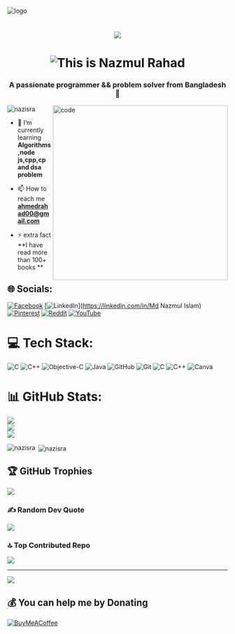 ![logo](https://github.com/Nazisra/Nazisra/blob/main/lastgithub.gif)
</h1>
</h1>
<h1 align="center">
    <img src="https://readme-typing-svg.herokuapp.com/?font=Righteous&size=100&center=true&vCenter=true&width=100&height=100&duration=5&lines=Hi;" />
<h1 align="center">
    <img src="https://readme-typing-svg.herokuapp.com/?font=Righteous&size=35&center=true&vCenter=true&width=500&height=70&duration=4000&lines=This+is+Nazmul+Rahad;" alt="This is Nazmul Rahad">
</h1>


<h3 align="center">A passionate programmer && problem solver from Bangladesh 🔗</h3>
<img align="right" alt="code"width="400"src="https://gifdb.com/images/thumbnail/animated-man-computer-coding-nae6mec378lsg1i3.webp"

<p align="left"> <img src="https://komarev.com/ghpvc/?username=nazisra&label=Profile%20views&color=0e75b6&style=flat" alt="nazisra" /> </p>

- 🌱 I’m currently learning **Algorithms,node js,cpp,cp and dsa problem**

- 📫 How to reach me **ahmedrahad00@gmail.com**

- ⚡ extra fact **I have read more than 100+ books **




## 🌐 Socials:
[![Facebook](https://img.shields.io/badge/Facebook-%231877F2.svg?logo=Facebook&logoColor=white)](https://facebook.com/Nazisra) [![LinkedIn](https://img.shields.io/badge/LinkedIn-%230077B5.svg?logo=linkedin&logoColor=white)](https://linkedin.com/in/Md Nazmul Islam) [![Pinterest](https://img.shields.io/badge/Pinterest-%23E60023.svg?logo=Pinterest&logoColor=white)](https://pinterest.com/https://pin.it/6DK2UzPCz) [![Reddit](https://img.shields.io/badge/Reddit-%23FF4500.svg?logo=Reddit&logoColor=white)](https://reddit.com/user/nazisra00) [![YouTube](https://img.shields.io/badge/YouTube-%23FF0000.svg?logo=YouTube&logoColor=white)](https://youtube.com/@https://www.youtube.com/@Voidnazisra1183) 

# 💻 Tech Stack:
![C](https://img.shields.io/badge/c-%2300599C.svg?style=plastic&logo=c&logoColor=white) ![C++](https://img.shields.io/badge/c++-%2300599C.svg?style=plastic&logo=c%2B%2B&logoColor=white) ![Objective-C](https://img.shields.io/badge/OBJECTIVE--C-%233A95E3.svg?style=plastic&logo=apple&logoColor=white) ![Java](https://img.shields.io/badge/java-%23ED8B00.svg?style=plastic&logo=openjdk&logoColor=white) ![GitHub](https://img.shields.io/badge/github-%23121011.svg?style=plastic&logo=github&logoColor=white) ![Git](https://img.shields.io/badge/git-%23F05033.svg?style=plastic&logo=git&logoColor=white) ![C](https://img.shields.io/badge/c-%2300599C.svg?style=plastic&logo=c&logoColor=white) ![C++](https://img.shields.io/badge/c++-%2300599C.svg?style=plastic&logo=c%2B%2B&logoColor=white) ![Canva](https://img.shields.io/badge/Canva-%2300C4CC.svg?style=plastic&logo=Canva&logoColor=white)

# 📊 GitHub Stats:
![](https://github-readme-stats.vercel.app/api?username=Nazisra&theme=moltack&hide_border=false&include_all_commits=true&count_private=true)<br/>
![](https://github-readme-streak-stats.herokuapp.com/?user=Nazisra&theme=moltack&hide_border=false)<br/>
![](https://github-readme-stats.vercel.app/api/top-langs/?username=Nazisra&theme=moltack&hide_border=false&include_all_commits=true&count_private=true&layout=compact)


<p><img align="left" src="https://github-readme-stats.vercel.app/api/top-langs?username=nazisra&show_icons=true&locale=en&layout=compact" alt="nazisra" /></p>

<p>&nbsp;<img align="center" src="https://github-readme-stats.vercel.app/api?username=nazisra&show_icons=true&locale=en" alt="nazisra" /></p>


## 🏆 GitHub Trophies
![](https://github-profile-trophy.vercel.app/?username=Nazisra&theme=calm_pink&no-frame=false&no-bg=false&margin-w=4)

### ✍️ Random Dev Quote
![](https://quotes-github-readme.vercel.app/api?type=horizontal&theme=radical)

### 🔝 Top Contributed Repo
![](https://github-contributor-stats.vercel.app/api?username=Nazisra&limit=5&theme=blue_navy&combine_all_yearly_contributions=true)

---
[![](https://visitcount.itsvg.in/api?id=Nazisra&icon=6&color=6)](https://visitcount.itsvg.in)

  ## 💰 You can help me by Donating
  [![BuyMeACoffee](https://img.shields.io/badge/Buy%20Me%20a%20Coffee-ffdd00?style=for-the-badge&logo=buy-me-a-coffee&logoColor=black)](https://buymeacoffee.com/Nazisra) 

  
<!-- Proudly created with GPRM ( https://gprm.itsvg.in ) -->
  
<!-- Proudly created with GPRM ( https://gprm.itsvg.in ) -->



